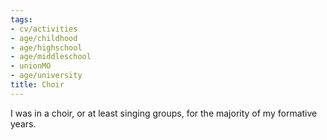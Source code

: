```yaml
---
tags:
- cv/activities
- age/childhood
- age/highschool
- age/middleschool
- unionMO
- age/university
title: Choir
---
```


I was in a choir, or at least singing groups, for the majority of my formative years.